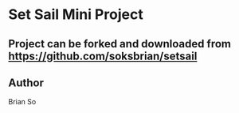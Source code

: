 Set Sail Mini Project
===

Project can be forked and downloaded from https://github.com/soksbrian/setsail
---

Author
---
Brian So
